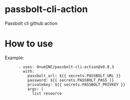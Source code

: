 # passbolt-cli-action

Passbolt cli github action

# How to use

Example:

```
      - uses: OnumINC/passbolt-cli-action@v0.8.3
        with:
          passbolt_url: ${{ secrets.PASSBOLT_URL }}
          password: ${{ secrets.PASSBOLT_PASS }}
          privatekey: ${{ secrets.PASSBOLT_PRIVKEY }}
          args: |
            list resource
```
